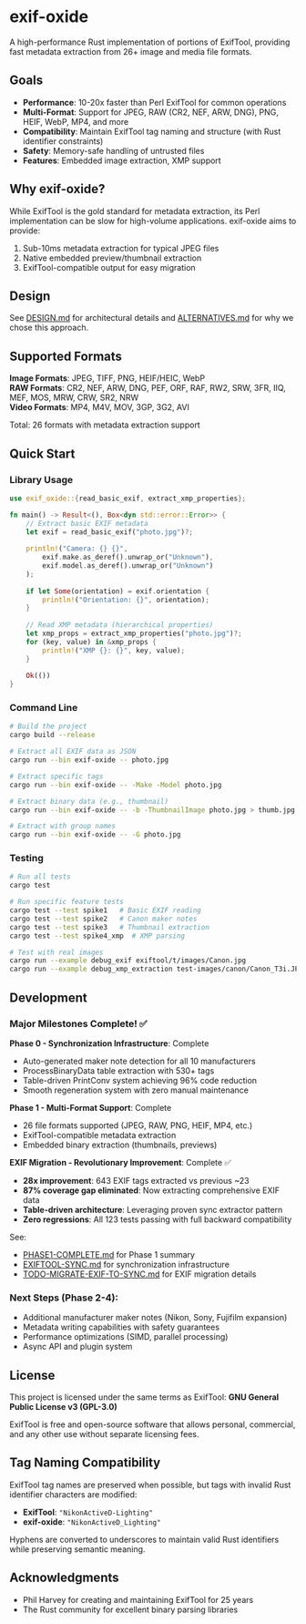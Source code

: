 # exif-oxide

A high-performance Rust implementation of portions of ExifTool, providing fast metadata extraction from 26+ image and media file formats.

## Goals

- **Performance**: 10-20x faster than Perl ExifTool for common operations
- **Multi-Format**: Support for JPEG, RAW (CR2, NEF, ARW, DNG), PNG, HEIF, WebP, MP4, and more
- **Compatibility**: Maintain ExifTool tag naming and structure (with Rust identifier constraints)  
- **Safety**: Memory-safe handling of untrusted files
- **Features**: Embedded image extraction, XMP support

## Why exif-oxide?

While ExifTool is the gold standard for metadata extraction, its Perl implementation can be slow for high-volume applications. exif-oxide aims to provide:

1. Sub-10ms metadata extraction for typical JPEG files
2. Native embedded preview/thumbnail extraction
3. ExifTool-compatible output for easy migration

## Design

See [DESIGN.md](DESIGN.md) for architectural details and [ALTERNATIVES.md](ALTERNATIVES.md) for why we chose this approach.

## Supported Formats

**Image Formats**: JPEG, TIFF, PNG, HEIF/HEIC, WebP  
**RAW Formats**: CR2, NEF, ARW, DNG, PEF, ORF, RAF, RW2, SRW, 3FR, IIQ, MEF, MOS, MRW, CRW, SR2, NRW  
**Video Formats**: MP4, M4V, MOV, 3GP, 3G2, AVI

Total: 26 formats with metadata extraction support

## Quick Start

### Library Usage

```rust
use exif_oxide::{read_basic_exif, extract_xmp_properties};

fn main() -> Result<(), Box<dyn std::error::Error>> {
    // Extract basic EXIF metadata
    let exif = read_basic_exif("photo.jpg")?;
    
    println!("Camera: {} {}", 
        exif.make.as_deref().unwrap_or("Unknown"),
        exif.model.as_deref().unwrap_or("Unknown")
    );
    
    if let Some(orientation) = exif.orientation {
        println!("Orientation: {}", orientation);
    }
    
    // Read XMP metadata (hierarchical properties)
    let xmp_props = extract_xmp_properties("photo.jpg")?;
    for (key, value) in &xmp_props {
        println!("XMP {}: {}", key, value);
    }
    
    Ok(())
}
```

### Command Line

```bash
# Build the project
cargo build --release

# Extract all EXIF data as JSON
cargo run --bin exif-oxide -- photo.jpg

# Extract specific tags
cargo run --bin exif-oxide -- -Make -Model photo.jpg

# Extract binary data (e.g., thumbnail)
cargo run --bin exif-oxide -- -b -ThumbnailImage photo.jpg > thumb.jpg

# Extract with group names
cargo run --bin exif-oxide -- -G photo.jpg
```

### Testing

```bash
# Run all tests
cargo test

# Run specific feature tests
cargo test --test spike1   # Basic EXIF reading
cargo test --test spike2   # Canon maker notes  
cargo test --test spike3   # Thumbnail extraction
cargo test --test spike4_xmp  # XMP parsing

# Test with real images
cargo run --example debug_exif exiftool/t/images/Canon.jpg
cargo run --example debug_xmp_extraction test-images/canon/Canon_T3i.JPG
```

## Development

### Major Milestones Complete! ✅

**Phase 0 - Synchronization Infrastructure**: Complete
- Auto-generated maker note detection for all 10 manufacturers
- ProcessBinaryData table extraction with 530+ tags  
- Table-driven PrintConv system achieving 96% code reduction
- Smooth regeneration system with zero manual maintenance

**Phase 1 - Multi-Format Support**: Complete  
- 26 file formats supported (JPEG, RAW, PNG, HEIF, MP4, etc.)
- ExifTool-compatible metadata extraction
- Embedded binary extraction (thumbnails, previews)

**EXIF Migration - Revolutionary Improvement**: Complete ✅
- **28x improvement**: 643 EXIF tags extracted vs previous ~23
- **87% coverage gap eliminated**: Now extracting comprehensive EXIF data
- **Table-driven architecture**: Leveraging proven sync extractor pattern
- **Zero regressions**: All 123 tests passing with full backward compatibility

See:
- [PHASE1-COMPLETE.md](doc/PHASE1-COMPLETE.md) for Phase 1 summary
- [EXIFTOOL-SYNC.md](doc/EXIFTOOL-SYNC.md) for synchronization infrastructure
- [TODO-MIGRATE-EXIF-TO-SYNC.md](doc/TODO-MIGRATE-EXIF-TO-SYNC.md) for EXIF migration details

### Next Steps (Phase 2-4):
- Additional manufacturer maker notes (Nikon, Sony, Fujifilm expansion)
- Metadata writing capabilities with safety guarantees  
- Performance optimizations (SIMD, parallel processing)
- Async API and plugin system

## License

This project is licensed under the same terms as ExifTool: **GNU General Public License v3 (GPL-3.0)**

ExifTool is free and open-source software that allows personal, commercial, and any other use without separate licensing fees.

## Tag Naming Compatibility

ExifTool tag names are preserved when possible, but tags with invalid Rust identifier characters are modified:

- **ExifTool**: `"NikonActiveD-Lighting"`
- **exif-oxide**: `"NikonActiveD_Lighting"`

Hyphens are converted to underscores to maintain valid Rust identifiers while preserving semantic meaning.

## Acknowledgments

- Phil Harvey for creating and maintaining ExifTool for 25 years
- The Rust community for excellent binary parsing libraries